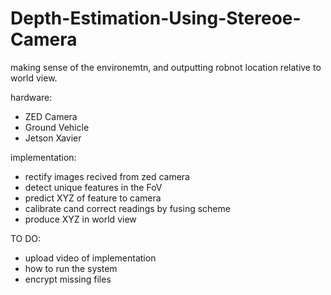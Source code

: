# Depth-Estimation-Using-Stereoe-Camera 

making sense of the environemtn, and outputting robnot location relative to world view. 

hardware: 
- ZED Camera 
- Ground Vehicle 
- Jetson Xavier 


implementation: 
- rectify images recived from zed camera 
- detect unique features in the FoV 
- predict XYZ of feature to camera 
- calibrate cand correct readings by fusing scheme 
- produce XYZ in world view 


TO DO:
- upload video of implementation 
- how to run the system 
- encrypt missing files 
